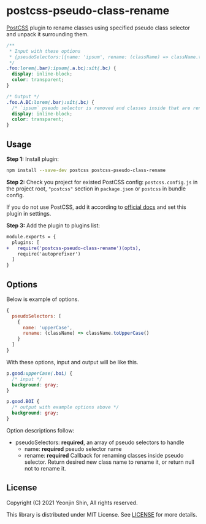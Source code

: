# postcss-pseudo-class-rename

[PostCSS] plugin to rename classes using specified pseudo class selector and unpack it surrounding them.

[PostCSS]: https://github.com/postcss/postcss

```css
/**
 * Input with these options
 * {pseudoSelectors:[{name: 'ipsum', rename: (className) => className.toUpperCase()}]}
 */
.foo:lorem(.bar):ipsum(.a.bc):sit(.bc) {
  display: inline-block;
  color: transparent;
}
```

```css
/* Output */
.foo.A.BC:lorem(.bar):sit(.bc) {
  /* `ipsum` pseudo selector is removed and classes inside that are renamed and added */
  display: inline-block;
  color: transparent;
}
```

## Usage

**Step 1:** Install plugin:

```sh
npm install --save-dev postcss postcss-pseudo-class-rename
```

**Step 2:** Check you project for existed PostCSS config: `postcss.config.js`
in the project root, `"postcss"` section in `package.json`
or `postcss` in bundle config.

If you do not use PostCSS, add it according to [official docs]
and set this plugin in settings.

**Step 3:** Add the plugin to plugins list:

```diff
module.exports = {
  plugins: [
+   require('postcss-pseudo-class-rename')(opts),
    require('autoprefixer')
  ]
}
```

[official docs]: https://github.com/postcss/postcss#usage

## Options
Below is example of options.
```js
{
  pseudoSelectors: [
    {
      name: 'upperCase',
      rename: (className) => className.toUpperCase()
    }
  ]
}
```
With these options, input and output will be like this.
```css
p.good:upperCase(.boi) {
  /* input */
  background: gray;
}
```
```css
p.good.BOI {
  /* output with example options above */
  background: gray;
}
```
Option descriptions follow:
 * pseudoSelectors: **required**, an array of pseudo selectors to handle
   * name: **required** pseudo selector name
   * rename: **required** Callback for renaming classes inside pseudo selector. Return desired new class name to rename it, or return null not to rename it.

## License
Copyright (C) 2021 Yeonjin Shin, All rights reserved.

This library is distributed under MIT License. See [LICENSE](LICENSE) for more details.
